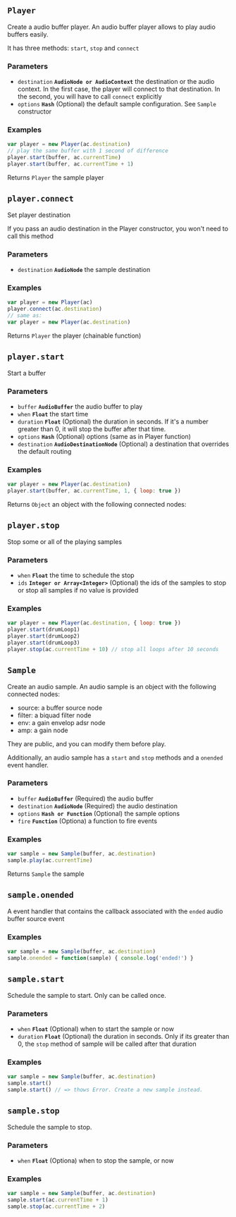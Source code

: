 ## `Player`

Create a audio buffer player. An audio buffer player allows to play audio
buffers easily.

It has three methods: `start`, `stop` and `connect`

### Parameters

* `destination` **`AudioNode or AudioContext`** the destination or the audio context. In the first case, the player will connect to that destination. In the second, you will have to call `connect` explicitly
* `options` **`Hash`** (Optional) the default sample configuration. See `Sample` constructor


### Examples

```js
var player = new Player(ac.destination)
// play the same buffer with 1 second of difference
player.start(buffer, ac.currentTime)
player.start(buffer, ac.currentTime + 1)
```

Returns `Player` the sample player


## `player.connect`

Set player destination

If you pass an audio destination in the Player constructor, you won't need
to call this method

### Parameters

* `destination` **`AudioNode`** the sample destination


### Examples

```js
var player = new Player(ac)
player.connect(ac.destination)
// same as:
var player = new Player(ac.destination)
```

Returns `Player` the player (chainable function)


## `player.start`

Start a buffer

### Parameters

* `buffer` **`AudioBuffer`** the audio buffer to play
* `when` **`Float`** the start time
* `duration` **`Float`** (Optional) the duration in seconds. If it's a number greater than 0, it will stop the buffer after that time.
* `options` **`Hash`** (Optional) options (same as in Player function)
* `destination` **`AudioDestinationNode`** (Optional) a destination that overrides the default routing


### Examples

```js
var player = new Player(ac.destination)
player.start(buffer, ac.currentTime, 1, { loop: true })
```

Returns `Object` an object with the following connected nodes:


## `player.stop`

Stop some or all of the playing samples

### Parameters

* `when` **`Float`** the time to schedule the stop
* `ids` **`Integer or Array<Integer>`** (Optional) the ids of the samples to stop or stop all samples if no value is provided


### Examples

```js
var player = new Player(ac.destination, { loop: true })
player.start(drumLoop1)
player.start(drumLoop2)
player.start(drumLoop3)
player.stop(ac.currentTime + 10) // stop all loops after 10 seconds
```



## `Sample`

Create an audio sample. An audio sample is an object with the following
connected nodes:

- source: a buffer source node
- filter: a biquad filter node
- env: a gain envelop adsr node
- amp: a gain node

They are public, and you can modify them before play.

Additionally, an audio sample has a `start` and  `stop` methods and a `onended`
event handler.

### Parameters

* `buffer` **`AudioBuffer`** (Required) the audio buffer
* `destination` **`AudioNode`** (Required) the audio destination
* `options` **`Hash or Function`** (Optional) the sample options
* `fire` **`Function`** (Optiona) a function to fire events


### Examples

```js
var sample = new Sample(buffer, ac.destination)
sample.play(ac.currentTime)
```

Returns `Sample` the sample


## `sample.onended`

A event handler that contains the callback associated with the `ended`
audio buffer source event



### Examples

```js
var sample = new Sample(buffer, ac.destination)
sample.onended = function(sample) { console.log('ended!') }
```



## `sample.start`

Schedule the sample to start. Only can be called once.

### Parameters

* `when` **`Float`** (Optional) when to start the sample or now
* `duration` **`Float`** (Optional) the duration in seconds. Only if its greater than 0, the `stop` method of sample will be called after that duration


### Examples

```js
var sample = new Sample(buffer, ac.destination)
sample.start()
sample.start() // => thows Error. Create a new sample instead.
```



## `sample.stop`

Schedule the sample to stop.

### Parameters

* `when` **`Float`** (Optiona) when to stop the sample, or now


### Examples

```js
var sample = new Sample(buffer, ac.destination)
sample.start(ac.currentTime + 1)
sample.stop(ac.currentTime + 2)
```



